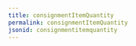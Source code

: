 ```yaml
---
title: consignmentItemQuantity
permalink: consignmentItemQuantity
jsonid: consignmentitemquantity
---
```

